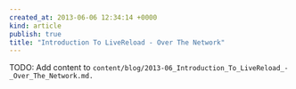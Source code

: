 ```yaml
---
created_at: 2013-06-06 12:34:14 +0000
kind: article
publish: true
title: "Introduction To LiveReload - Over The Network"
---
```


TODO: Add content to `content/blog/2013-06_Introduction_To_LiveReload_-_Over_The_Network.md.`
